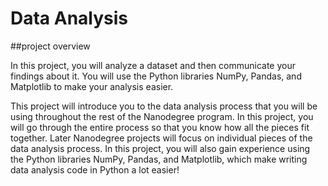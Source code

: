 # Data Analysis

##project overview

In this project, you will analyze a dataset and then communicate your findings about it. You will use the Python libraries NumPy, Pandas, and Matplotlib to make your analysis easier.

This project will introduce you to the data analysis process that you will be using throughout the rest of the Nanodegree program. In this project, you will go through the entire process so that you know how all the pieces fit together. Later Nanodegree projects will focus on individual pieces of the data analysis process. In this project, you will also gain experience using the Python libraries NumPy, Pandas, and Matplotlib, which make writing data analysis code in Python a lot easier!

